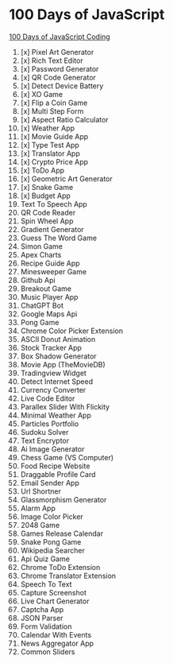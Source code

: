 # 100 Days of JavaScript

[100 Days of JavaScript Coding](https://youtube.com/playlist?list=PLkC56g8fboI0HghByzVuD2Vz8ROUXfF_j&feature=shared)

1.  [x] Pixel Art Generator
2.  [x] Rich Text Editor
3.  [x] Password Generator
4.  [x] QR Code Generator
5.  [x] Detect Device Battery
6.  [x] XO Game
7.  [x] Flip a Coin Game
8.  [x] Multi Step Form
9.  [x] Aspect Ratio Calculator
10. [x] Weather App
11. [x] Movie Guide App
12. [x] Type Test App
13. [x] Translator App
14. [x] Crypto Price App
15. [x] ToDo App
16. [x] Geometric Art Generator
17. [x] Snake Game
18. [x] Budget App
19. Text To Speech App
20. QR Code Reader
21. Spin Wheel App
22. Gradient Generator
23. Guess The Word Game
24. Simon Game
25. Apex Charts
26. Recipe Guide App
27. Minesweeper Game
28. Github Api
29. Breakout Game
30. Music Player App
31. ChatGPT Bot
32. Google Maps Api
33. Pong Game
34. Chrome Color Picker Extension
35. ASCII Donut Animation
36. Stock Tracker App
37. Box Shadow Generator
38. Movie App (TheMovieDB)
39. Tradingview Widget
40. Detect Internet Speed
41. Currency Converter
42. Live Code Editor
43. Parallex Slider With Flickity
44. Minimal Weather App
45. Particles Portfolio
46. Sudoku Solver
47. Text Encryptor
48. Ai Image Generator
49. Chess Game (VS Computer)
50. Food Recipe Website
51. Draggable Profile Card
52. Email Sender App
53. Url Shortner
54. Glassmorphism Generator
55. Alarm App
56. Image Color Picker
57. 2048 Game
58. Games Release Calendar
59. Snake Pong Game
60. Wikipedia Searcher
61. Api Quiz Game
62. Chrome ToDo Extension
63. Chrome Translator Extension
64. Speech To Text
65. Capture Screenshot
66. Live Chart Generator
67. Captcha App
68. JSON Parser
69. Form Validation
70. Calendar With Events
71. News Aggregator App
72. Common Sliders
